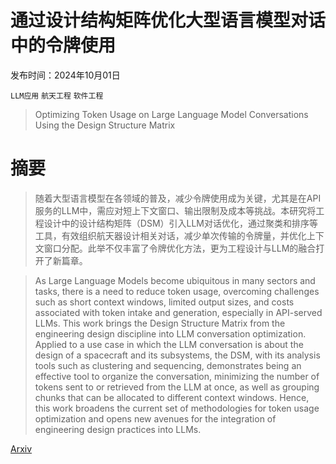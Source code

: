 # 通过设计结构矩阵优化大型语言模型对话中的令牌使用

发布时间：2024年10月01日

`LLM应用` `航天工程` `软件工程`

> Optimizing Token Usage on Large Language Model Conversations Using the Design Structure Matrix

# 摘要

> 随着大型语言模型在各领域的普及，减少令牌使用成为关键，尤其是在API服务的LLM中，需应对短上下文窗口、输出限制及成本等挑战。本研究将工程设计中的设计结构矩阵（DSM）引入LLM对话优化，通过聚类和排序等工具，有效组织航天器设计相关对话，减少单次传输的令牌量，并优化上下文窗口分配。此举不仅丰富了令牌优化方法，更为工程设计与LLM的融合打开了新篇章。

> As Large Language Models become ubiquitous in many sectors and tasks, there is a need to reduce token usage, overcoming challenges such as short context windows, limited output sizes, and costs associated with token intake and generation, especially in API-served LLMs. This work brings the Design Structure Matrix from the engineering design discipline into LLM conversation optimization. Applied to a use case in which the LLM conversation is about the design of a spacecraft and its subsystems, the DSM, with its analysis tools such as clustering and sequencing, demonstrates being an effective tool to organize the conversation, minimizing the number of tokens sent to or retrieved from the LLM at once, as well as grouping chunks that can be allocated to different context windows. Hence, this work broadens the current set of methodologies for token usage optimization and opens new avenues for the integration of engineering design practices into LLMs.

[Arxiv](https://arxiv.org/abs/2410.00749)